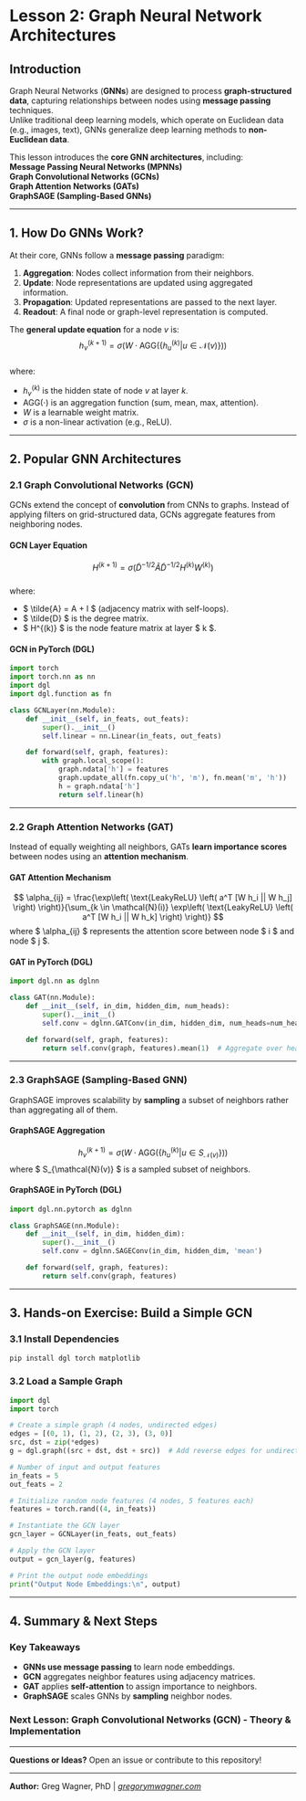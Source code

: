 # Lesson 2: Graph Neural Network Architectures  

## Introduction  

Graph Neural Networks (**GNNs**) are designed to process **graph-structured data**, capturing relationships between nodes using **message passing** techniques.  
Unlike traditional deep learning models, which operate on Euclidean data (e.g., images, text), GNNs generalize deep learning methods to **non-Euclidean data**.  

This lesson introduces the **core GNN architectures**, including:  
**Message Passing Neural Networks (MPNNs)**  
**Graph Convolutional Networks (GCNs)**  
**Graph Attention Networks (GATs)**  
**GraphSAGE (Sampling-Based GNNs)**  

---

## 1. How Do GNNs Work?  

At their core, GNNs follow a **message passing** paradigm:  

1. **Aggregation**: Nodes collect information from their neighbors.  
2. **Update**: Node representations are updated using aggregated information.  
3. **Propagation**: Updated representations are passed to the next layer.  
4. **Readout**: A final node or graph-level representation is computed.  

The **general update equation** for a node $v$ is:  
$$
h_v^{(k+1)} = \sigma \left( W \cdot \text{AGG} \left( \{ h_u^{(k)} | u \in \mathcal{N}(v) \} \right) \right)
$$  
where:  
- $h_v^{(k)}$ is the hidden state of node $v$ at layer $k$.  
- $\text{AGG}(\cdot)$ is an aggregation function (sum, mean, max, attention).  
- $W$ is a learnable weight matrix.  
- $\sigma$ is a non-linear activation (e.g., ReLU).  

---
## 2. Popular GNN Architectures  

### **2.1 Graph Convolutional Networks (GCN)**  

GCNs extend the concept of **convolution** from CNNs to graphs. Instead of applying filters on grid-structured data, GCNs aggregate features from neighboring nodes.  

#### **GCN Layer Equation**  
$$
H^{(k+1)} = \sigma \left( \tilde{D}^{-1/2} \tilde{A} \tilde{D}^{-1/2} H^{(k)} W^{(k)} \right)
$$  
where:  
- $ \tilde{A} = A + I $ (adjacency matrix with self-loops).  
- $ \tilde{D} $ is the degree matrix.  
- $ H^{(k)} $ is the node feature matrix at layer $ k $.  

#### **GCN in PyTorch (DGL)**  
```python
import torch
import torch.nn as nn
import dgl
import dgl.function as fn

class GCNLayer(nn.Module):
    def __init__(self, in_feats, out_feats):
        super().__init__()
        self.linear = nn.Linear(in_feats, out_feats)

    def forward(self, graph, features):
        with graph.local_scope():
            graph.ndata['h'] = features
            graph.update_all(fn.copy_u('h', 'm'), fn.mean('m', 'h'))
            h = graph.ndata['h']
            return self.linear(h)
```

---

### **2.2 Graph Attention Networks (GAT)**  

Instead of equally weighting all neighbors, GATs **learn importance scores** between nodes using an **attention mechanism**.  

#### **GAT Attention Mechanism**  
$$
\alpha_{ij} = \frac{\exp\left( \text{LeakyReLU} \left( a^T [W h_i || W h_j] \right) \right)}{\sum_{k \in \mathcal{N}(i)} \exp\left( \text{LeakyReLU} \left( a^T [W h_i || W h_k] \right) \right)}
$$ 
where $ \alpha_{ij} $ represents the attention score between node $ i $ and node $ j $.  

#### **GAT in PyTorch (DGL)**  
```python
import dgl.nn as dglnn

class GAT(nn.Module):
    def __init__(self, in_dim, hidden_dim, num_heads):
        super().__init__()
        self.conv = dglnn.GATConv(in_dim, hidden_dim, num_heads=num_heads)

    def forward(self, graph, features):
        return self.conv(graph, features).mean(1)  # Aggregate over heads
```

---

### **2.3 GraphSAGE (Sampling-Based GNN)**  

GraphSAGE improves scalability by **sampling** a subset of neighbors rather than aggregating all of them.  

#### **GraphSAGE Aggregation**  
$$
h_v^{(k+1)} = \sigma \left( W \cdot \text{AGG} \left( \{ h_u^{(k)} | u \in S_{\mathcal{N}(v)} \} \right) \right)
$$ 
where $ S_{\mathcal{N}(v)} $ is a sampled subset of neighbors.  

#### **GraphSAGE in PyTorch (DGL)**  
```python
import dgl.nn.pytorch as dglnn

class GraphSAGE(nn.Module):
    def __init__(self, in_dim, hidden_dim):
        super().__init__()
        self.conv = dglnn.SAGEConv(in_dim, hidden_dim, 'mean')

    def forward(self, graph, features):
        return self.conv(graph, features)
```

---

## 3. Hands-on Exercise: Build a Simple GCN  

### **3.1 Install Dependencies**  
```bash
pip install dgl torch matplotlib
```

### **3.2 Load a Sample Graph**  
```python
import dgl
import torch

# Create a simple graph (4 nodes, undirected edges)
edges = [(0, 1), (1, 2), (2, 3), (3, 0)]
src, dst = zip(*edges)
g = dgl.graph((src + dst, dst + src))  # Add reverse edges for undirected graph

# Number of input and output features
in_feats = 5
out_feats = 2

# Initialize random node features (4 nodes, 5 features each)
features = torch.rand((4, in_feats))

# Instantiate the GCN layer
gcn_layer = GCNLayer(in_feats, out_feats)

# Apply the GCN layer
output = gcn_layer(g, features)

# Print the output node embeddings
print("Output Node Embeddings:\n", output)
```

---

## 4. Summary & Next Steps  

### **Key Takeaways**  
- **GNNs use message passing** to learn node embeddings.  
- **GCN** aggregates neighbor features using adjacency matrices.  
- **GAT** applies **self-attention** to assign importance to neighbors.  
- **GraphSAGE** scales GNNs by **sampling** neighbor nodes.  

### **Next Lesson:** **Graph Convolutional Networks (GCN) - Theory & Implementation**  

---

**Questions or Ideas?** Open an issue or contribute to this repository!  

---
**Author:** Greg Wagner, PhD | *[gregorymwagner.com](http://www.gregorymwagner.com)*  

